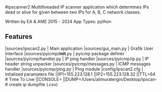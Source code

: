 #ipscanner2
Multithreaded IP scanner application which determines IPs dead or alive for given between two IPs for A, B, C network classes.

Written by EA & AME 2015 - 2024
App Types: python

## Features
|sources/ipscan2.py         | Main application
|sources/gui_main.py        | Grafik User Interface
|sources/pyicmp/__init__.py | pyicmp package definer
|sources/pyicmp/handler.py  | IP ping handler
|sources/pyicmp/ip.py       | IP header string unpacker
|sources/pyicmp/messages.py | ICMP messages handler
|sources/pyicmp/ping.py     | Ping module
|config/ipscan2.cfg         | Intialized paramaters file
||IP1=155.223.128.1
||IP2=155.223.128.32
||TTL=64 # Time To Live
||CONSOLE=
||DUMP=/Users/alimuratergin/Desktop/ipscan- # create ip dumpfile (.csv)
